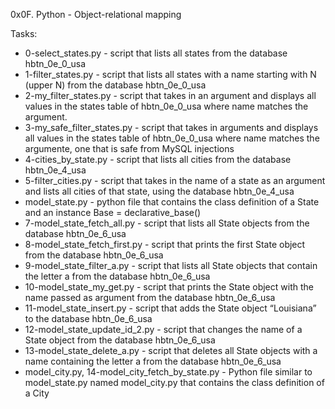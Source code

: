 0x0F. Python - Object-relational mapping

Tasks:
- 0-select_states.py - script that lists all states from the database hbtn_0e_0_usa
- 1-filter_states.py - script that lists all states with a name starting with N (upper N) from the database hbtn_0e_0_usa
- 2-my_filter_states.py - script that takes in an argument and displays all values in the states table of hbtn_0e_0_usa where name matches the argument.
- 3-my_safe_filter_states.py -  script that takes in arguments and displays all values in the states table of hbtn_0e_0_usa where name matches the argumente, one that is safe from MySQL injections
- 4-cities_by_state.py - script that lists all cities from the database hbtn_0e_4_usa
- 5-filter_cities.py - script that takes in the name of a state as an argument and lists all cities of that state, using the database hbtn_0e_4_usa
- model_state.py -  python file that contains the class definition of a State and an instance Base = declarative_base()
- 7-model_state_fetch_all.py - script that lists all State objects from the database hbtn_0e_6_usa
- 8-model_state_fetch_first.py - script that prints the first State object from the database hbtn_0e_6_usa
- 9-model_state_filter_a.py - script that lists all State objects that contain the letter a from the database hbtn_0e_6_usa
- 10-model_state_my_get.py - script that prints the State object with the name passed as argument from the database hbtn_0e_6_usa
- 11-model_state_insert.py - script that adds the State object “Louisiana” to the database hbtn_0e_6_usa
- 12-model_state_update_id_2.py - script that changes the name of a State object from the database hbtn_0e_6_usa
- 13-model_state_delete_a.py - script that deletes all State objects with a name containing the letter a from the database hbtn_0e_6_usa
- model_city.py, 14-model_city_fetch_by_state.py - Python file similar to model_state.py named model_city.py that contains the class definition of a City
